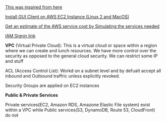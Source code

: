 [This was inspired from here](https://www.youtube.com/watch?v=ulprqHHWlng&t=315s)

[Install GUI Client on AWS EC2 Instance (Linux 2 and MacOS)](https://aws.amazon.com/premiumsupport/knowledge-center/ec2-linux-2-install-gui/)

[Get an estimate of the AWS service cost by Simulating the services needed ](https://calculator.aws/#/createCalculator/EC2)


[IAM Signin link](https://vad-data.signin.aws.amazon.com/console)



**VPC** (Virtual Private Cloud): This is a virtual cloud or space within a region where we can create and lunch resources. We have more control over the security as opposed to the general cloud security. We can restrict some IP and stuff


ACL (Access Control List): Workd on a subnet level and by defualt accept all inbound and Outbound traffric unless explicitly revoked.

Security Groups are applied on EC2 instances


**Public & Private Services**

Private services(EC2, Amazon RDS, Amazone Elastic File system) exist within a VPC while Public services(S3, DynamoDB, Route 53, CloudFront) do not
